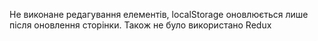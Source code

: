Не виконане редагування елементів, localStorage оновлюється лише після оновлення сторінки. Також не було використано Redux
